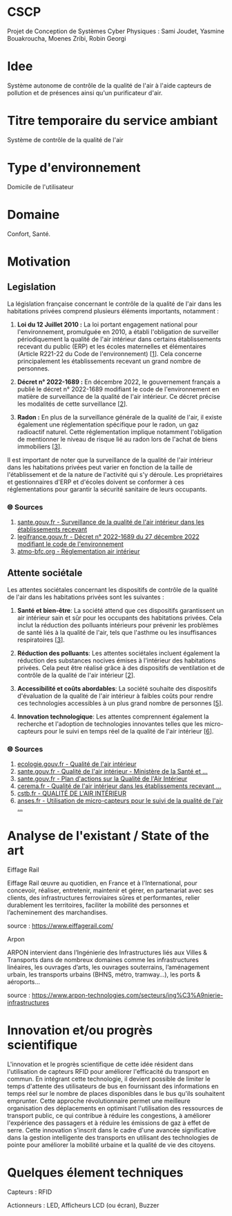 # CSCP
Projet de Conception de Systèmes Cyber Physiques : Sami Joudet, Yasmine Bouakroucha, Moenes Zribi, Robin Georgi

# Idee

Système autonome de contrôle de la qualité de l'air à l'aide capteurs de pollution et de présences ainsi qu'un purificateur d'air.

# Titre temporaire du service ambiant
Système de contrôle de la qualité de l'air

# Type d'environnement
Domicile de l'utilisateur

# Domaine 
Confort, Santé.

# Motivation
## Legislation
La législation française concernant le contrôle de la qualité de l'air dans les habitations privées comprend plusieurs éléments importants, notamment :

1. **Loi du 12 Juillet 2010 :** La loi portant engagement national pour l'environnement, promulguée en 2010, a établi l'obligation de surveiller périodiquement la qualité de l'air intérieur dans certains établissements recevant du public (ERP) et les écoles maternelles et élémentaires (Article R221-22 du Code de l'environnement) [[1](https://sante.gouv.fr/sante-et-environnement/batiments/article/surveillance-de-la-qualite-de-l-air-interieur-dans-les-etablissements-recevant)]. Cela concerne principalement les établissements recevant un grand nombre de personnes.

2. **Décret n° 2022-1689 :** En décembre 2022, le gouvernement français a publié le décret n° 2022-1689 modifiant le code de l'environnement en matière de surveillance de la qualité de l'air intérieur. Ce décret précise les modalités de cette surveillance [[2](https://www.legifrance.gouv.fr/jorf/id/JORFTEXT000046829320)].

3. **Radon :** En plus de la surveillance générale de la qualité de l'air, il existe également une réglementation spécifique pour le radon, un gaz radioactif naturel. Cette réglementation implique notamment l'obligation de mentionner le niveau de risque lié au radon lors de l'achat de biens immobiliers [[3](https://www.atmo-bfc.org/air/reglementation-air-interieur)].

Il est important de noter que la surveillance de la qualité de l'air intérieur dans les habitations privées peut varier en fonction de la taille de l'établissement et de la nature de l'activité qui s'y déroule. Les propriétaires et gestionnaires d'ERP et d'écoles doivent se conformer à ces réglementations pour garantir la sécurité sanitaire de leurs occupants.

### 🌐 Sources
1. [sante.gouv.fr - Surveillance de la qualité de l'air intérieur dans les établissements recevant](https://sante.gouv.fr/sante-et-environnement/batiments/article/surveillance-de-la-qualite-de-l-air-interieur-dans-les-etablissements-recevant)
2. [legifrance.gouv.fr - Décret n° 2022-1689 du 27 décembre 2022 modifiant le code de l'environnement](https://www.legifrance.gouv.fr/jorf/id/JORFTEXT000046829320)
3. [atmo-bfc.org - Réglementation air intérieur](https://www.atmo-bfc.org/air/reglementation-air-interieur)

## Attente sociétale
Les attentes sociétales concernant les dispositifs de contrôle de la qualité de l'air dans les habitations privées sont les suivantes :

1. **Santé et bien-être**: La société attend que ces dispositifs garantissent un air intérieur sain et sûr pour les occupants des habitations privées. Cela inclut la réduction des polluants intérieurs pour prévenir les problèmes de santé liés à la qualité de l'air, tels que l'asthme ou les insuffisances respiratoires [[3](https://sante.gouv.fr/IMG/pdf/Plan_Qualite_de_l_air_interieur_octobre_2013.pdf)].

2. **Réduction des polluants**: Les attentes sociétales incluent également la réduction des substances nocives émises à l'intérieur des habitations privées. Cela peut être réalisé grâce à des dispositifs de ventilation et de contrôle de la qualité de l'air intérieur [[2](https://sante.gouv.fr/sante-et-environnement/batiments/article/qualite-de-l-air-interieur)].

3. **Accessibilité et coûts abordables**: La société souhaite des dispositifs d'évaluation de la qualité de l'air intérieur à faibles coûts pour rendre ces technologies accessibles à un plus grand nombre de personnes [[5](http://www.cstb.fr/assets/medias/primequal-recueil-des-resumes-des-travaux-de-recherche-fr-060217.pdf)].

4. **Innovation technologique**: Les attentes comprennent également la recherche et l'adoption de technologies innovantes telles que les micro-capteurs pour le suivi en temps réel de la qualité de l'air intérieur [[6](https://www.anses.fr/fr/system/files/AIR2018SA0271Ra.pdf)].

### 🌐 Sources
1. [ecologie.gouv.fr - Qualité de l'air intérieur](https://www.ecologie.gouv.fr/qualite-lair-interieur)
2. [sante.gouv.fr - Qualité de l'air intérieur - Ministère de la Santé et ...](https://sante.gouv.fr/sante-et-environnement/batiments/article/qualite-de-l-air-interieur)
3. [sante.gouv.fr - Plan d'actions sur la Qualité de l'Air Intérieur](https://sante.gouv.fr/IMG/pdf/Plan_Qualite_de_l_air_interieur_octobre_2013.pdf)
4. [cerema.fr - Qualité de l'air intérieur dans les établissements recevant ...](http://www.cerema.fr/fr/actualites/qualite-air-interieur-etablissements-recevant-du-public)
5. [cstb.fr - QUALITÉ DE L'AIR INTÉRIEUR](http://www.cstb.fr/assets/medias/primequal-recueil-des-resumes-des-travaux-de-recherche-fr-060217.pdf)
6. [anses.fr - Utilisation de micro-capteurs pour le suivi de la qualité de l'air ...](https://www.anses.fr/fr/system/files/AIR2018SA0271Ra.pdf)


# Analyse de l'existant / State of the art
Eiffage Rail

Eiffage Rail œuvre au quotidien, en France et à l’International, pour concevoir, réaliser, entretenir, maintenir et gérer, en partenariat avec ses clients, des infrastructures ferroviaires sûres et performantes, relier durablement les territoires, faciliter la mobilité des personnes et l’acheminement des marchandises.

source : https://www.eiffagerail.com/

Arpon

ARPON intervient dans l’Ingénierie des Infrastructures liés aux Villes & Transports dans de nombreux domaines comme les infrastructures linéaires, les ouvrages d’arts, les ouvrages souterrains, l’aménagement urbain, les transports urbains (BHNS, métro, tramway…), les ports & aéroports…

source : https://www.arpon-technologies.com/secteurs/ing%C3%A9nierie-infrastructures

# Innovation et/ou progrès scientifique

L'innovation et le progrès scientifique de cette idée résident dans l'utilisation de capteurs RFID pour améliorer l'efficacité du transport en commun. En intégrant cette technologie, il devient possible de limiter le temps d'attente des utilisateurs de bus en fournissant des informations en temps réel sur le nombre de places disponibles dans le bus qu'ils souhaitent emprunter. Cette approche révolutionnaire permet une meilleure organisation des déplacements en optimisant l'utilisation des ressources de transport public, ce qui contribue à réduire les congestions, à améliorer l'expérience des passagers et à réduire les émissions de gaz à effet de serre. Cette innovation s'inscrit dans le cadre d'une avancée significative dans la gestion intelligente des transports en utilisant des technologies de pointe pour améliorer la mobilité urbaine et la qualité de vie des citoyens.

# Quelques élement techniques
Capteurs :
RFID

Actionneurs :
LED,
Afficheurs LCD (ou écran),
Buzzer
